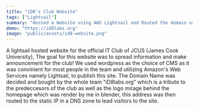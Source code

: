 ```yaml
---
title: "iD8's Club Website"
tags: ["Lightsail"]
summary: "Hosted a Website using AWS Lightsail and Routed the domain using Route 53 for the IT Club @JCUS"
demo: "https://id8labs.org"
image: "public/assets/id8-website.png"
---
```


A lightsail hosted website for the official IT Club of JCUS (James Cook University), The goal for this website was to spread information and make announcement for the club! We used wordpress as the choice of CMS as it was convinient for most people in the team and utilizing Amazon's Web Services namely Lightsail, to publish this site. The Domain Name was decided and bought by the whole team "iD8labs.org" which is a tribute to the predeccesors of the club as well as the logo mirage behind the homepage which was render by me in blender, this address was then routed to the static IP in a DNS zone to lead visitors to the site.
